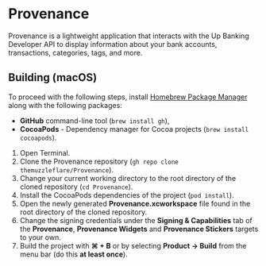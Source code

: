 # Provenance
Provenance is a lightweight application that interacts with the Up Banking Developer API to display information about your bank accounts, transactions, categories, tags, and more.
## Building (macOS)
To proceed with the following steps, install [Homebrew Package Manager](https://brew.sh) along with the following packages:
- **GitHub** command-line tool (`brew install gh`),
- **CocoaPods** - Dependency manager for Cocoa projects (`brew install cocoapods`).

1. Open Terminal.
2. Clone the Provenance repository (`gh repo clone themuzzleflare/Provenance`).
3. Change your current working directory to the root directory of the cloned repository (`cd Provenance`).
4. Install the CocoaPods dependencies of the project (`pod install`).
5. Open the newly generated **Provenance.xcworkspace** file found in the root directory of the cloned repository.
6. Change the signing credentials under the **Signing & Capabilities** tab of the **Provenance**, **Provenance Widgets** and **Provenance Stickers** targets to your own.
7. Build the project with **⌘ + B** or by selecting **Product -> Build** from the menu bar (do this **at least once**).

